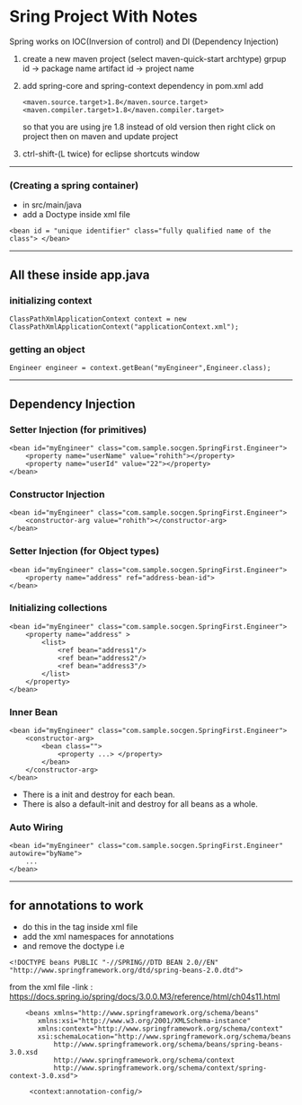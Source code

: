 # Sring Project With Notes

Spring works on IOC(Inversion of control) and DI (Dependency Injection)

1. create a new maven project (select maven-quick-start archtype)
	grpup id -> package name 
	artifact id -> project name

2. add spring-core and spring-context dependency in pom.xml
   add
    ~~~~
    <maven.source.target>1.8</maven.source.target>
    <maven.compiler.target>1.8</maven.compiler.target>
    ~~~~
	so that you are using jre 1.8 instead of old version
	then right click on project then on maven  and update project

3. ctrl-shift-(L twice) for eclipse shortcuts window

-----------------
### (Creating a spring container) 
- in src/main/java
- add a Doctype inside xml file 
~~~~
<bean id = "unique identifier" class="fully qualified name of the class"> </bean>	
~~~~

-------------------
## All these inside app.java
###  initializing context
~~~~
ClassPathXmlApplicationContext context = new ClassPathXmlApplicationContext("applicationContext.xml");
~~~~

### getting an object
~~~~
Engineer engineer = context.getBean("myEngineer",Engineer.class);
~~~~

-------------------
## Dependency Injection
### Setter Injection (for primitives)
~~~~
<bean id="myEngineer" class="com.sample.socgen.SpringFirst.Engineer">
	<property name="userName" value="rohith"></property>
	<property name="userId" value="22"></property>
</bean>        
~~~~

### Constructor Injection
~~~~
<bean id="myEngineer" class="com.sample.socgen.SpringFirst.Engineer">
	<constructor-arg value="rohith"></constructor-arg>
</bean>        
~~~~

### Setter Injection (for Object types)
~~~~
<bean id="myEngineer" class="com.sample.socgen.SpringFirst.Engineer">
    <property name="address" ref="address-bean-id">
</bean>        
~~~~

### Initializing collections 
~~~~
<bean id="myEngineer" class="com.sample.socgen.SpringFirst.Engineer">
    <property name="address" >
		<list>
			<ref bean="address1"/>
			<ref bean="address2"/>
			<ref bean="address3"/>
		</list>
	</property>
</bean>  

~~~~

### Inner Bean
~~~~
<bean id="myEngineer" class="com.sample.socgen.SpringFirst.Engineer">
    <constructor-arg>
		<bean class="">
			<property ...> </property>
		</bean>
	</constructor-arg>
</bean> 
~~~~

- There is a init and destroy for each bean.
- There is also a default-init and destroy for all beans as a whole.

### Auto Wiring
~~~~
<bean id="myEngineer" class="com.sample.socgen.SpringFirst.Engineer" autowire="byName">
    ...
</bean> 
~~~~

---------------------
## for annotations to work
- do this in the <beans> tag inside xml file
- add the xml namespaces for annotations
- and remove the doctype i.e 

~~~~
<!DOCTYPE beans PUBLIC "-//SPRING//DTD BEAN 2.0//EN"  "http://www.springframework.org/dtd/spring-beans-2.0.dtd">
~~~~

from the xml file
-link : https://docs.spring.io/spring/docs/3.0.0.M3/reference/html/ch04s11.html


~~~~
	<beans xmlns="http://www.springframework.org/schema/beans"
       xmlns:xsi="http://www.w3.org/2001/XMLSchema-instance"
       xmlns:context="http://www.springframework.org/schema/context"
       xsi:schemaLocation="http://www.springframework.org/schema/beans 
           http://www.springframework.org/schema/beans/spring-beans-3.0.xsd
           http://www.springframework.org/schema/context
           http://www.springframework.org/schema/context/spring-context-3.0.xsd">
               
     <context:annotation-config/>

 ~~~~



